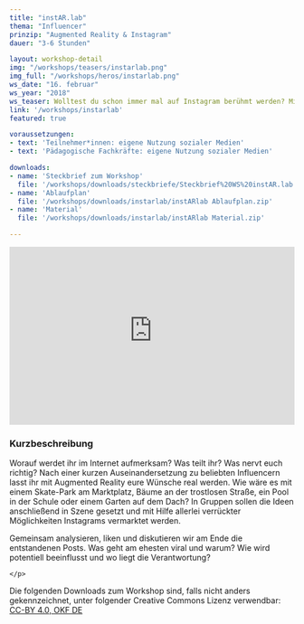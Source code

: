 ```yaml
---
title: "instAR.lab"
thema: "Influencer"
prinzip: "Augmented Reality & Instagram"
dauer: "3-6 Stunden"

layout: workshop-detail
img: "/workshops/teasers/instarlab.png"
img_full: "/workshops/heros/instarlab.png"
ws_date: "16. februar"
ws_year: "2018"
ws_teaser: Wolltest du schon immer mal auf Instagram berühmt werden? Mit welchen Tricks Influencer im Internet ihre Meinung verbreiten, wie du diese selbst verwenden kannst und wie dir Augmented Reality dabei helfen kann, lernst du in diesem Workshop.
link: '/workshops/instarlab'
featured: true

voraussetzungen:
- text: 'Teilnehmer*innen: eigene Nutzung sozialer Medien'
- text: 'Pädagogische Fachkräfte: eigene Nutzung sozialer Medien'

downloads:
- name: 'Steckbrief zum Workshop'
  file: '/workshops/downloads/steckbriefe/Steckbrief%20WS%20instAR.lab.pdf'
- name: 'Ablaufplan'
  file: '/workshops/downloads/instarlab/instARlab Ablaufplan.zip'
- name: 'Material'
  file: '/workshops/downloads/instarlab/instARlab Material.zip'

---
```


<div class="embed-container">
	<iframe width="100%" height="315" src="https://www.youtube-nocookie.com/embed/f4jQGn06QUM?rel=0&amp;showinfo=0" frameborder="0" allow="autoplay; encrypted-media" allowfullscreen></iframe>
</div>

<h3>Kurzbeschreibung</h3>
<p>
	Worauf werdet ihr im Internet aufmerksam? Was teilt ihr? Was nervt euch richtig? Nach einer kurzen Auseinandersetzung zu beliebten Influencern lasst ihr mit Augmented Reality eure Wünsche real werden. Wie wäre es mit einem Skate-Park am Marktplatz, Bäume an der trostlosen Straße, ein Pool in der Schule oder einem Garten auf dem Dach? In Gruppen sollen die Ideen anschließend in Szene gesetzt und mit Hilfe allerlei verrückter Möglichkeiten Instagrams vermarktet werden.
    </p>
<p>
    Gemeinsam analysieren, liken und diskutieren wir am Ende die entstandenen Posts. Was geht am ehesten viral und warum? Wie wird potentiell beeinflusst und wo liegt die Verantwortung?

    </p>
<p>
	Die folgenden Downloads zum Workshop sind, falls nicht anders gekennzeichnet, unter folgender Creative Commons Lizenz verwendbar: <a class="highlight-grey" href="https://www.creativecommons.org/licenses/by/4.0/legalcode">CC-BY 4.0, OKF DE</a>
</p>







